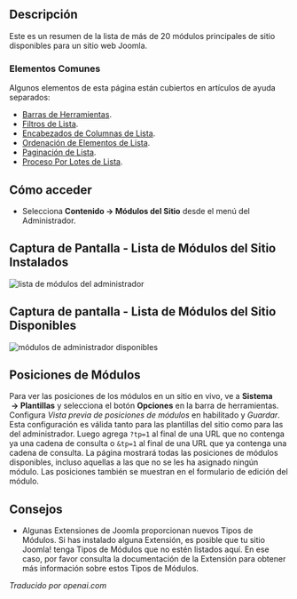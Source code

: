 <!-- Filename: Help6.x:Modules_Site  / Display title: Modules (Site) -->

## Descripción

Este es un resumen de la lista de más de 20 módulos principales de sitio disponibles para un 
sitio web Joomla.

### Elementos Comunes

Algunos elementos de esta página están cubiertos en artículos de ayuda separados:

* [Barras de Herramientas](jdocmanual?article=help/common-elements/toolbars).
* [Filtros de Lista](jdocmanual?article=help/common-elements/list-filters).
* [Encabezados de Columnas de Lista](jdocmanual?article=help/common-elements/list-column-headers).
* [Ordenación de Elementos de Lista](jdocmanual?article=help/common-elements/list-ordering).
* [Paginación de Lista](jdocmanual?article=help/common-elements/list-pagination).
* [Proceso Por Lotes de Lista](jdocmanual?article=help/common-elements/list-batch-process).

## Cómo acceder

- Selecciona **Contenido → Módulos del Sitio** desde el menú del Administrador.

## Captura de Pantalla - Lista de Módulos del Sitio Instalados

![lista de módulos del administrador](../../../es/images/modules-site/modules-site-list.png)

## Captura de pantalla - Lista de Módulos del Sitio Disponibles

![módulos de administrador disponibles](../../../es/images/modules-site/modules-site-available.png)

## Posiciones de Módulos

Para ver las posiciones de los módulos en un sitio en vivo, ve a **Sistema  → Plantillas** y selecciona el botón **Opciones** en la barra de herramientas. Configura *Vista previa de posiciones de módulos* en habilitado y *Guardar*. Esta configuración es válida tanto para las plantillas del sitio como para las del administrador. Luego agrega `?tp=1` al final de una URL que no contenga ya una cadena de consulta o `&tp=1` al final de una URL que ya contenga una cadena de consulta. La página mostrará todas las posiciones de módulos disponibles, incluso aquellas a las que no se les ha asignado ningún módulo. Las posiciones también se muestran en el formulario de edición del módulo.

## Consejos

- Algunas Extensiones de Joomla proporcionan nuevos Tipos de Módulos. Si has instalado
  alguna Extensión, es posible que tu sitio Joomla! tenga Tipos de Módulos que no estén
  listados aquí. En ese caso, por favor consulta la documentación de la Extensión para obtener más información sobre estos Tipos de Módulos.

*Traducido por openai.com*

